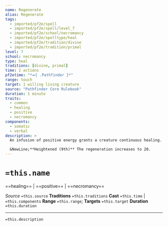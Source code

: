 ```yaml
---
name: Regenerate
alias: Regenerate
tags:
  - imported/pf2e/spell
  - imported/pf2e/spell/level_7
  - imported/pf2e/school/necromancy
  - imported/pf2e/spelltype/heal
  - imported/pf2e/tradition/divine
  - imported/pf2e/tradition/primal
level: 7
school: necromancy
type: heal
traditions: [divine, primal]
time: 2 actions
pf2etime: "*⬺{ .Pathfinder }*"
range: touch
target: 1 willing living creature
source: "Pathfinder Core Rulebook"
duration: 1 minute
traits:
  - common
  - healing
  - positive
  - necromancy
components:
  - somatic
  - verbal
description: >
  An infusion of positive energy grants a creature continuous healing. The target temporarily gains regeneration 15, which restores 15 Hit Points to it at the start of each of its turns. While it has regeneration, the target can't die from damage and its [[Dying]] condition can't increase to a value that would kill it (this stops most creatures from going beyond dying 3), though if its [[Wounded]] value becomes 4 or higher, it stays [[Unconscious]] until its wounds are treated. If the target takes acid or fire damage, its regeneration deactivates until after the end of its next turn. Each time the creature regains Hit Points from regeneration, it also regrows one damaged or ruined organ (if any). During the spell's duration, the creature can also reattach severed body parts by spending an Interact action to hold the body part to the area it was severed from.

  &NewLine;**Heightened (9th)** The regeneration increases to 20.
---
```

# `=this.name`
==healing== | ==positive== | ==necromancy==

*Source* `=this.source`
**Traditions** `=this.traditions`
**Cast** `=this.time` | `=this.components`
**Range** `=this.range`; **Targets** `=this.target`
**Duration** `=this.duration`

***
`=this.description`
